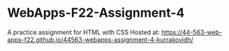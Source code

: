 # WebApps-F22-Assignment-4
A practice assignment for HTML with CSS
Hosted at:
https://44-563-web-apps-f22.github.io/44563-webapps-assignment-4-kurrakovidh/

